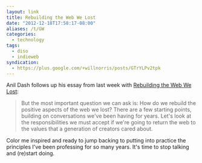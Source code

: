 ```yaml
---
layout: link
title: Rebuilding the Web We Lost
date: "2012-12-18T17:58:17-08:00"
aliases: /t/GW
categories:
  - technology
tags:
  - diso
  - indieweb
syndication:
  - https://plus.google.com/+willnorris/posts/GTrYLPv2tpk
---
```


Anil Dash follows up his essay from last week with [Rebuilding the Web We Lost][]:

> But the most important question we can ask is: How do we rebuild the positive aspects of the web we lost? There are a
> few starting points, building on conversations we've been having for years. Let's look at the responsibilities we must
> accept if we're going to return the web to the values that a generation of creators cared about.

Color me inspired and ready to jump backing to putting into practice the principles I've been professing for so many
years. It's time to stop talking and (re)start doing.

[Rebuilding the Web We Lost]: http://dashes.com/anil/2012/12/rebuilding-the-web-we-lost.html
